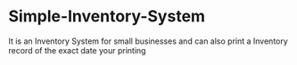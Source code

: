 # Simple-Inventory-System
It is an Inventory System for small businesses and can also print a Inventory record of the exact date your printing
